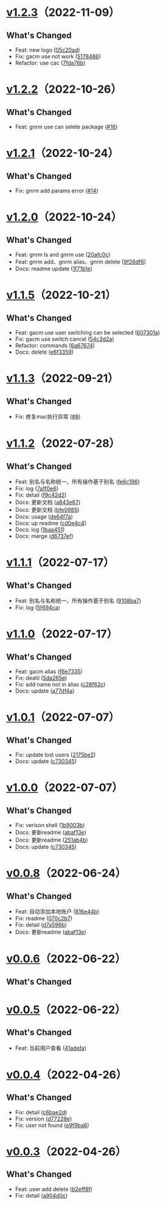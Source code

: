 # [v1.2.3](https://github.com/alqmc/gacm/compare/v1.2.2...v1.2.3)（2022-11-09）


## What's Changed
  - Feat: new logo ([05c20ad](https://github.com/alqmc/gacm/commit/05c20ad))
  - Fix: gacm use not work ([5178486](https://github.com/alqmc/gacm/commit/5178486))
  - Refactor: use cac ([7fda76b](https://github.com/alqmc/gacm/commit/7fda76b))
# [v1.2.2](https://github.com/alqmc/gacm/compare/v1.2.1...v1.2.2)（2022-10-26）


## What's Changed
  - Feat: gnrm use can selete package ([#16](https://github.com/alqmc/gacm/pull/#16))
# [v1.2.1](https://github.com/alqmc/gacm/compare/v1.2.0...v1.2.1)（2022-10-24）


## What's Changed
  - Fix: gnrm add params error ([#14](https://github.com/alqmc/gacm/pull/#14))
# [v1.2.0](https://github.com/alqmc/gacm/compare/v1.1.5...v1.2.0)（2022-10-24）


## What's Changed
  - Feat: gnrm ls and gnrm use ([20afc0c](https://github.com/alqmc/gacm/commit/20afc0c))
  - Feat: gnrm add、gnrm alias、gnrm delete ([9f28df6](https://github.com/alqmc/gacm/commit/9f28df6))
  - Docs: readme update ([1f71b1e](https://github.com/alqmc/gacm/commit/1f71b1e))
# [v1.1.5](https://github.com/alqmc/gacm/compare/v1.1.3...v1.1.5)（2022-10-21）


## What's Changed
  - Feat: gacm use user switching can be selected ([607301a](https://github.com/alqmc/gacm/commit/607301a))
  - Fix: gacm use switch cancel ([54c3d2a](https://github.com/alqmc/gacm/commit/54c3d2a))
  - Refactor: commands ([6a67674](https://github.com/alqmc/gacm/commit/6a67674))
  - Docs: delete ([e6f3359](https://github.com/alqmc/gacm/commit/e6f3359))
# [v1.1.3](https://github.com/alqmc/gacm/compare/v1.1.2...v1.1.3)（2022-09-21）


## What's Changed
  - Fix: 修复mac执行异常 ([#8](https://github.com/alqmc/gacm/pull/#8))
# [v1.1.2](https://github.com/alqmc/gacm/compare/v1.1.1...v1.1.2)（2022-07-28）


## What's Changed
  - Feat: 别名与名称统一，所有操作基于别名 ([fe6c196](https://github.com/alqmc/gacm/commit/fe6c196))
  - Fix: log ([7a1f0e6](https://github.com/alqmc/gacm/commit/7a1f0e6))
  - Fix: detail ([f9c42d2](https://github.com/alqmc/gacm/commit/f9c42d2))
  - Docs: 更新文档 ([a843e67](https://github.com/alqmc/gacm/commit/a843e67))
  - Docs: 更新文档 ([bfe0985](https://github.com/alqmc/gacm/commit/bfe0985))
  - Docs: usage ([de64f7a](https://github.com/alqmc/gacm/commit/de64f7a))
  - Docs: up readme ([cd0e4c4](https://github.com/alqmc/gacm/commit/cd0e4c4))
  - Docs: log ([1baa451](https://github.com/alqmc/gacm/commit/1baa451))
  - Docs: merge ([d6737ef](https://github.com/alqmc/gacm/commit/d6737ef))
# [v1.1.1](https://github.com/alqmc/gacm/compare/v1.1.0...v1.1.1)（2022-07-17）


## What's Changed
  - Feat: 别名与名称统一，所有操作基于别名 ([9108ba7](https://github.com/alqmc/gacm/commit/9108ba7))
  - Fix: log ([5f694ca](https://github.com/alqmc/gacm/commit/5f694ca))
# [v1.1.0](https://github.com/alqmc/gacm/compare/v1.0.1...v1.1.0)（2022-07-17）


## What's Changed
  - Feat: gacm alias ([f6e7335](https://github.com/alqmc/gacm/commit/f6e7335))
  - Fix: deatil ([5da265e](https://github.com/alqmc/gacm/commit/5da265e))
  - Fix: add name not in alias ([c28f62c](https://github.com/alqmc/gacm/commit/c28f62c))
  - Docs: update ([a77df4a](https://github.com/alqmc/gacm/commit/a77df4a))
# [v1.0.1](https://github.com/alqmc/gacm/compare/v1.0.0...v1.0.1)（2022-07-07）


## What's Changed
  - Fix: update lost users ([2175be2](https://github.com/alqmc/gacm/commit/2175be2))
  - Docs: update ([c730345](https://github.com/alqmc/gacm/commit/c730345))
# [v1.0.0](https://github.com/alqmc/gacm/compare/v0.0.8...v1.0.0)（2022-07-07）


## What's Changed
  - Fix: verison shell ([1b9003b](https://github.com/alqmc/gacm/commit/1b9003b))
  - Docs: 更新readme ([abaf13e](https://github.com/alqmc/gacm/commit/abaf13e))
  - Docs: 更新readme ([251ab4b](https://github.com/alqmc/gacm/commit/251ab4b))
  - Docs: update ([c730345](https://github.com/alqmc/gacm/commit/c730345))
# [v0.0.8](https://github.com/alqmc/gacm/compare/v0.0.6...v0.0.8)（2022-06-24）


## What's Changed
  - Feat: 自动添加本地账户 ([816e44b](https://github.com/alqmc/gacm/commit/816e44b))
  - Fix: readme ([070c2b7](https://github.com/alqmc/gacm/commit/070c2b7))
  - Fix: detail ([d7a596b](https://github.com/alqmc/gacm/commit/d7a596b))
  - Docs: 更新readme ([abaf13e](https://github.com/alqmc/gacm/commit/abaf13e))
# [v0.0.6](https://github.com/alqmc/gacm/compare/v0.0.5...v0.0.6)（2022-06-22）


## What's Changed
# [v0.0.5](https://github.com/alqmc/gacm/compare/v0.0.4...v0.0.5)（2022-06-22）


## What's Changed
  - Feat: 当前用户查看 ([41adefa](https://github.com/alqmc/gacm/commit/41adefa))
# [v0.0.4](https://github.com/alqmc/gacm/compare/v0.0.3...v0.0.4)（2022-04-26）


## What's Changed
  - Fix: detail ([c6bae2d](https://github.com/alqmc/gacm/commit/c6bae2d))
  - Fix: version ([d77228e](https://github.com/alqmc/gacm/commit/d77228e))
  - Fix: user not found ([e9f9ba6](https://github.com/alqmc/gacm/commit/e9f9ba6))
# [v0.0.3](https://github.com/alqmc/gacm/compare/v0.0.3)（2022-04-26）


## What's Changed
  - Feat: user add delete ([b2eff8f](https://github.com/alqmc/gacm/commit/b2eff8f))
  - Fix: detail ([a904d0c](https://github.com/alqmc/gacm/commit/a904d0c))